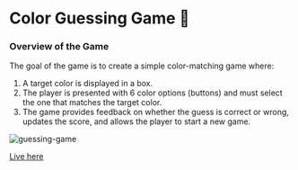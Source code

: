 <h1>Color Guessing Game 🎉</h1>
<h3>Overview of the Game</h3>
<p>The goal of the game is to create a simple color-matching game where:</p>

<ol>
  <li>A target color is displayed in a box.</li>
  <li>The player is presented with 6 color options (buttons) and must select the one that matches the target color.</li>
  <li>The game provides feedback on whether the guess is correct or wrong, updates the score, and allows the player to start a new game.</li>
</ol>

![guessing-game](https://github.com/user-attachments/assets/98e26dc4-b246-4481-b0a3-0f034eaf90f7)


[Live here](https://splendorous-brigadeiros-a59799.netlify.app/)
